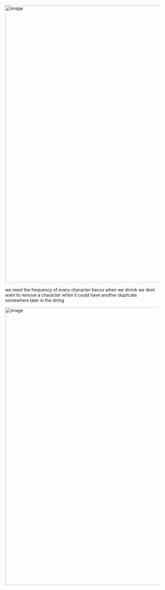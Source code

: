 
<img width="900" alt="image" src="https://github.com/user-attachments/assets/7fe7ccb9-0eb8-44be-8d23-5e8610027f91" />




we need the frequency of every character becos when we shrink we dont want to remove a character when it could have another duplicate somewhere later in the string 



<img width="900" alt="image" src="https://github.com/user-attachments/assets/edac03c4-8260-450b-96c8-c05c598c45ec" />

